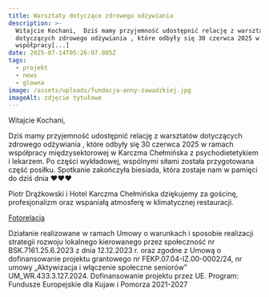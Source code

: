 ```yaml
---
title: Warsztaty dotyczące zdrowego odżywiania
description: >-
  Witajcie Kochani,  Dziś mamy przyjemność udostępnić relację z warsztatów
  dotyczących zdrowego odżywiania , które odbyły się 30 czerwca 2025 w ramach
  współpracy[...]
date: 2025-07-14T05:26:07.805Z
tags:
  - projekt
  - news
  - glowna
image: /assets/uploads/fundacja-anny-zawadzkiej.jpg
imageAlt: zdjęcie tytułowe
---
```

Witajcie Kochani,

Dziś  mamy przyjemność udostępnić relację z warsztatów dotyczących zdrowego odżywiania , które odbyły się 30 czerwca 2025 w ramach współpracy międzysektorowej w Karczma Chełmińska  z psychodietetykiem i lekarzem. Po części wykładowej, wspólnymi siłami  została przygotowana część posiłku. Spotkanie zakończyła biesiada, która zostaje nam w pamięci do dziś dnia ❤️❤️❤️

Piotr Drążkowski i Hotel Karczma Chełmińska dziękujemy za gościnę, profesjonalizm oraz wspaniałą atmosferę w klimatycznej restauracji. 



[Fotorelacja](https://www.facebook.com/FAZG.org/posts/pfbid034fF5uSA1NTmq5MXrg6Hf7xa1FXtxPapTR7sJ6XNmp8bMyEBrA4Y5mseHGDMwnj26l)



Działanie realizowane w ramach Umowy o warunkach i sposobie realizacji strategii rozwoju lokalnego kierowanego przez społeczność nr BSK.7161.25.6.2023 z dnia 12.12.2023 r. oraz zgodne z Umową o dofinansowanie projektu grantowego nr FEKP.07.04-IZ.00-0002/24, nr umowy „Aktywizacja i włączenie społeczne seniorów” UM_WR.433.3.127.2024. Dofinansowanie projektu przez UE. Program: Fundusze Europejskie dla Kujaw i Pomorza 2021-2027
